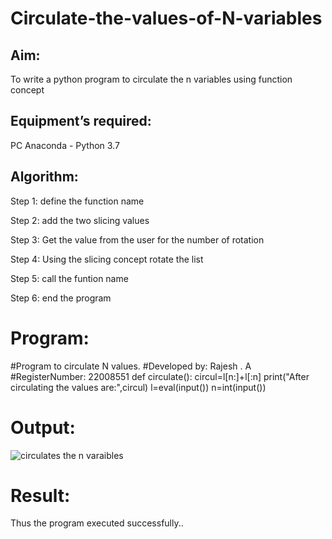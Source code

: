 # Circulate-the-values-of-N-variables
## Aim:
To write a python program to circulate the n variables using function concept
## Equipment’s required:
PC
Anaconda - Python 3.7
## Algorithm: 
Step 1:
define the function name

Step 2:
add the two slicing values

Step 3:
Get the value from the user for the number of rotation

Step 4:
Using the slicing concept rotate the list

Step 5:
call the funtion name

Step 6:
end the program

# Program:
#Program to circulate N values.
#Developed by: Rajesh . A
#RegisterNumber: 22008551
def circulate():
    circul=l[n:]+l[:n]
    print("After circulating the values are:",circul)
l=eval(input())
n=int(input())
# Output:

![circulates the n varaibles](https://user-images.githubusercontent.com/118924713/214574869-ae2a0667-aed8-4ff5-b6fd-ee22fa77b5e1.png)

# Result:
Thus the program executed successfully..
